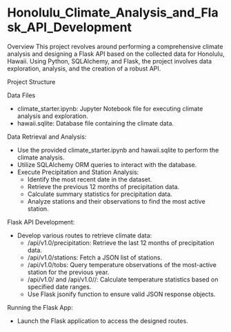 # Honolulu_Climate_Analysis_and_Flask_API_Development

Overview
This project revolves around performing a comprehensive climate analysis and designing a Flask API based on the collected data for Honolulu, Hawaii. Using Python, SQLAlchemy, and Flask, the project involves data exploration, analysis, and the creation of a robust API.

Project Structure

Data Files
 * climate_starter.ipynb: Jupyter Notebook file for executing climate analysis and exploration.
 * hawaii.sqlite: Database file containing the climate data.
 
Data Retrieval and Analysis:
 * Use the provided climate_starter.ipynb and hawaii.sqlite to perform the climate analysis.
 * Utilize SQLAlchemy ORM queries to interact with the database.
 * Execute Precipitation and Station Analysis:
     * Identify the most recent date in the dataset.
     * Retrieve the previous 12 months of precipitation data.
     * Calculate summary statistics for precipitation data.
     * Analyze stations and their observations to find the most active station.
     
Flask API Development:
 * Develop various routes to retrieve climate data:
     * /api/v1.0/precipitation: Retrieve the last 12 months of precipitation data.
     * /api/v1.0/stations: Fetch a JSON list of stations.
     * /api/v1.0/tobs: Query temperature observations of the most-active station for the previous year.
     * /api/v1.0/<start> and /api/v1.0/<start>/<end>: Calculate temperature statistics based on specified date ranges.
     * Use Flask jsonify function to ensure valid JSON response objects.
    
Running the Flask App:
 * Launch the Flask application to access the designed routes.